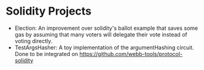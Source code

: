 # Solidity Projects

* Election: An improvement over solidity's ballot example that saves some gas by assuming that many voters will delegate their vote instead of voting directly.
* TestArgsHasher: A toy implementation of the argumentHashing circuit. Done to be integrated on https://github.com/webb-tools/protocol-solidity

